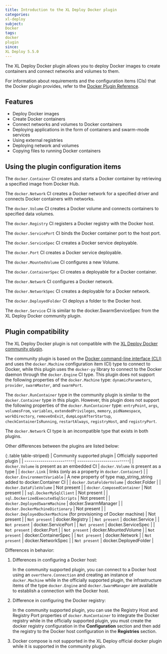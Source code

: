 ```yaml
---
title: Introduction to the XL Deploy Docker plugin
categories:
xl-deploy
subject:
Docker
tags:
docker
plugin
since:
XL Deploy 5.5.0
---
```


The XL Deploy Docker plugin allows you to deploy Docker images to create containers and connect networks and volumes to them.

For information about requirements and the configuration items (CIs) that the Docker plugin provides, refer to the [Docker Plugin Reference](/xl-deploy-xld-docker-plugin/latest/dockerPluginManual.html).

## Features

* Deploy Docker images
* Create Docker containers
* Connect networks and volumes to Docker containers
* Deploying applications in the form of containers and swarm-mode services
* Using external registries
* Deploying network and volumes
* Copying files to running Docker containers

## Using the plugin configuration items

The `docker.Container` CI creates and starts a Docker container by retrieving a specified image from Docker Hub.

The `docker.Network` CI creates a Docker network for a specified driver and connects Docker containers with networks.

The `docker.Volume` CI creates a Docker volume and connects containers to specified data volumes.

The `docker.Registry` CI registers a Docker registry with the Docker host.

The `docker.ServicePort` CI binds the Docker container port to the host port.

The `docker.ServiceSpec` CI creates a Docker service deployable.

The `docker.Port` CI creates a Docker service deployable.

The `docker.MountedVolume` CI configures a new Volume.

The `docker.ContainerSpec` CI creates a deployable for a Docker container.

The `docker.Network` CI configures a Docker network.

The `docker.NetworkSpec` CI creates a deployable for a Docker network.

The `docker.DeployedFolder` CI deploys a folder to the Docker host.

The `docker.Service` CI is similar to the docker.SwarmServiceSpec from the XL Deploy Docker community plugin.

## Plugin compatibility

The XL Deploy Docker plugin is not compatible with the [XL Deploy Docker community plugin](https://github.com/xebialabs-community/xld-docker-plugin).

The community plugin is based on the [Docker command-line interface (CLI)](https://docs.docker.com/engine/reference/commandline/cli/) and uses the `docker.Machine` configuration item (CI) type to connect to Docker, while this plugin uses the `docker-py` library to connect to the Docker daemon through the `docker.Engine` CI type. This plugin does not support the following properties of the `docker.Machine` type: `dynamicParameters`, `provider`, `swarmMaster`, and `swarmPort`.

The `docker.RunContainer` type in the community plugin is similar to the `docker.Container` type in this plugin. However, this plugin does not support the following properties of the `docker.RunContainer` type: `entryPoint`, `args`, `volumesFrom`, `variables`, `extendedPrivileges`, `memory`, `pidNamespace`, `workDirectory`, `removeOnExit`, `dumpLogsAfterStartup`, `checkContainerIsRunning`, `restartAlways`, `registryHost`, and `registryPort`.

The `docker.Network` CI type is an incompatible type that exists in both plugins.

Other differences between the plugins are listed below:

{:.table table-striped}
| Community supported plugin | Officially supported plugin |
| -------------------------| --------------------------|
| `docker.Volume` is present as an embedded CI | `docker.Volume` is present as a type |
| `docker.Link` | links (only as a property in `docker.Container`) |
| `docker.EnvironmentVariable` | A new property of type map_string_string added to docker.Container CI |
| `docker.DataFolderVolume` | docker.Folder |
| `docker.DataFileVolume` | Not present |
| `docker.ComposedContainer` | Not present |
| `sql.DockerMySqlClient` | Not present |
| `sql.DockerizedExecutedSqlScripts` | Not present |
| `docker.DeployedSwarmMachine` | docker.SwarmManager |
| `docker.DockerMachineDictionary` | Not present |
| `docker.DeployedDockerMachine` (for provisioning of Docker machine) | Not present |
| `Not present` | docker.Registry |
| `Not present` | docker.Service |
| `Not present` | docker.ServicePort |
| `Not present` | docker.ServiceSpec |
| `Not present` | docker.Port |
| `Not present` | docker.MountedVolume |
| `Not present` | docker.ContainerSpec |
| `Not present` | docker.Network |
| `Not present` | docker.NetworkSpec |
| `Not present` | docker.DeployedFolder |

Differences in behavior:

1. Differences in configuring a Docker host:

   In the community supported plugin, you can connect to a Docker host using an `overthere.Connection` and creating an instance of `docker.Machine` while in the officially supported plugin, the infrastructure items of the type `docker.Engine` and `docker.SwarmManager` are available to establish a connection with the Docker host.

2. Difference in configuring the Docker registry:

   In the community supported plugin, you can use the Registry Host and Registry Port properties of `docker.RunContainer` to integrate the Docker registry while in the officially supported plugin, you must create the docker registry configuration in the **Configuration** section and then add the registry to the Docker host configuration in the **Registries** section.

3. Docker compose is not supported in the XL Deploy official docker plugin while it is supported in the community plugin.

